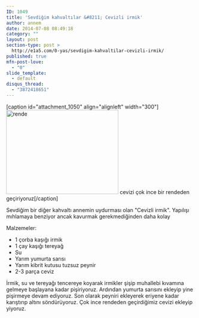 ```yaml
---
ID: 1049
title: 'Sevdiğim kahvaltılar &#8211; Cevizli irmik'
author: annem
date: 2014-07-08 08:49:18
category: ""
layout: post
section-type: post >
  http://e1a5.com/0-yas/sevdigim-kahvaltilar-cevizli-irmik/
published: true
mfn-post-love:
  - "0"
slide_template:
  - default
disqus_thread:
  - "3872418651"
---
```

[caption id="attachment_1050" align="alignleft" width="300"]<a href="http://e1a5.com/wp-content/uploads/2014/07/rende.jpg"><img class="wp-image-1050 size-medium" src="http://e1a5.com/wp-content/uploads/2014/07/rende-300x225.jpg" alt="rende" width="300" height="225" /></a> cevizi çok ince bir rendeden geçiriyoruz[/caption]

Sevdiğim bir diğer kahvaltı annemin uydurması olan "Cevizli irmik". Yapılışı mıhlamaya benziyor ancak kavurmak gerekmediğinden daha kolay

Malzemeler:

<ul>
    <li>1 çorba kaşığı irmik</li>
    <li>1 çay kaşığı tereyağ</li>
    <li>Su</li>
    <li>Yarım yumurta sarısı</li>
    <li>Yarım kibrit kutusu tuzsuz peynir</li>
    <li>2-3 parça ceviz</li>
</ul>

İrmik, su ve tereyağı tencereye koyarak irmikler şişip muhallebi kıvamına gelmeye başlayana kadar pişiriyoruz. Ardından yumurta sarısını ekleyip yine pişirmeye devam ediyoruz. Son olarak peyniri ekleyerek eriyene kadar karıştırıp altını söndürüyoruz. Çok ince rendeden geçirdiğimiz cevizi ekleyip yiyoruz.

&nbsp;
